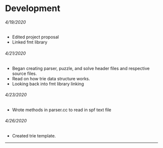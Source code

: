 # Development
###### 4/19/2020
- Edited project proposal
- Linked fmt library 

###### 4/21/2020
- Began creating parser, puzzle, and solve header files and respective source files.
- Read on how trie data structure works.
- Looking back into fmt library linking

###### 4/23/2020
- Wrote methods in parser.cc to read in spf text file

###### 4/26/2020
- Created trie template.
---
